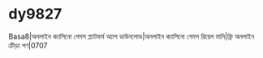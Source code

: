 # dy9827
Basa8|অনলাইন ক্যাসিনো গেমস প্ল্যাটফর্ম অ্যাপ ডাউনলোড|অনলাইন ক্যাসিনো গেমস রিয়েল মানি|ফ্রি অনলাইন ক্রীড়া পণ|0707

